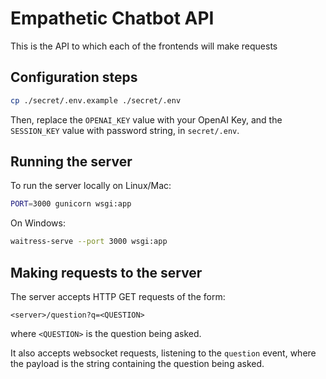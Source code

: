 # Empathetic Chatbot API

This is the API to which each of the frontends will make requests

## Configuration steps

```bash
cp ./secret/.env.example ./secret/.env
```

Then, replace the `OPENAI_KEY` value with your OpenAI Key, and the `SESSION_KEY` value with password string, in `secret/.env`.

## Running the server

To run the server locally on Linux/Mac:

```bash
PORT=3000 gunicorn wsgi:app
```

On Windows:

```bash
waitress-serve --port 3000 wsgi:app
```

## Making requests to the server

The server accepts HTTP GET requests of the form:
```
<server>/question?q=<QUESTION>
```

where `<QUESTION>` is the question being asked.

It also accepts websocket requests, listening to the `question` event, where the payload is the string containing the question being asked.
